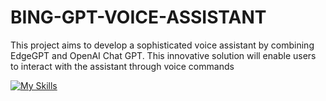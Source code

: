 # BING-GPT-VOICE-ASSISTANT
This project aims to develop a sophisticated voice assistant by combining EdgeGPT and OpenAI Chat GPT. This innovative solution will enable users to interact with the assistant through voice commands 

[![My Skills](https://skills.thijs.gg/icons?i=python,aws,chatgpt)](https://skills.thijs.gg)
